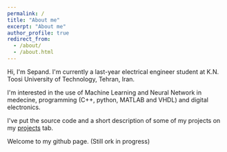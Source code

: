```yaml
---
permalink: /
title: "About me"
excerpt: "About me"
author_profile: true
redirect_from: 
  - /about/
  - /about.html
---
```

Hi, I'm Sepand. I'm currently a last-year electrical engineer student at K.N. Toosi University of Technology, Tehran, Iran.


I'm interested in the use of Machine Learning and Neural Network in medecine, programming (C++, python, MATLAB and VHDL) and  digital electronics.

I've put the source code and a short description of some of my projects on my [projects](/projects/) tab. 

Welcome to my github page.
(Still ork in progress)
